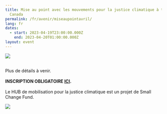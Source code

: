 ```yaml
---
title: Mise au point avec les mouvements pour la justice climatique à travers le
  Canada
permalink: /fr/avenir/miseaupointavril/
lang: fr
dates:
  - start: 2023-04-19T23:00:00.000Z
    end: 2023-04-20T01:00:00.000Z
layout: event
---
```



![](/media/mise_au_point_600_200_px_1000_200_px_.png)

\
P﻿lus de détails à venir.\
\
**I﻿NSCRIPTION OBLIGATOIRE [ICI](https://us02web.zoom.us/meeting/register/tZIsde-opzMpHdOGV6mKBIVQDmVI4yFDjC-A).**\
\
L﻿e HUB de mobilisation pour la justice climatique est un projet de Small Change Fund.

![](/media/sans_titre_6_.png)